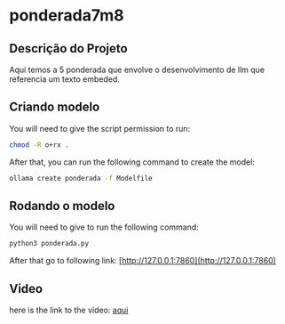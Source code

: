 # ponderada7m8

## Descrição do Projeto

Aqui temos a 5 ponderada que envolve o desenvolvimento de llm que referencia um texto embeded.

## Criando modelo

You will  need to give the script permission to run:

``` bash
chmod -R o+rx .
```

After that, you can run the following command to create the model:

``` bash
ollama create ponderada -f Modelfile
```

## Rodando o modelo

You will  need to give to run the following command:

``` bash
python3 ponderada.py
```

After that go to following link: [http://127.0.0.1:7860](http://127.0.0.1:7860)

## Video

here is the link to the video: [aqui](https://youtu.be/259Ca4QKetc)
